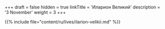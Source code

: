 +++
draft = false
hidden = true
linkTitle = 'Иларион Великий'
description = '3 November'
weight = 3
+++

{{% include file="content/ru/lives/ilarion-velikii.md" %}}
